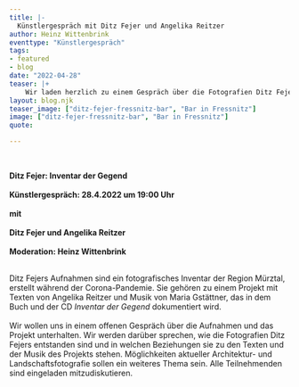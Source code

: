 ```yaml
---
title: |-
  Künstlergespräch mit Ditz Fejer und Angelika Reitzer
author: Heinz Wittenbrink
eventtype: "Künstlergespräch"
tags:
- featured
- blog
date: "2022-04-28"
teaser: |+
    Wir laden herzlich zu einem Gespräch über die Fotografien Ditz Fejers und das Projekt "Inventar der Gegend ein"
layout: blog.njk
teaser_image: ["ditz-fejer-fressnitz-bar", "Bar in Fressnitz"]
image: ["ditz-fejer-fressnitz-bar", "Bar in Fressnitz"]
quote:

---
```

</br>


**Ditz Fejer: Inventar der Gegend**
</br>
</br>
**Künstlergespräch: 28.4.2022 um 19:00 Uhr**
</br>
</br>
**mit**
</br>
</br>
**Ditz Fejer und Angelika Reitzer**
</br>
</br>
**Moderation: Heinz Wittenbrink**
</br>
</br>

Ditz Fejers Aufnahmen sind ein fotografisches Inventar der Region Mürztal, erstellt während der Corona-Pandemie. Sie gehören zu einem Projekt mit Texten von Angelika Reitzer und Musik von Maria Gstättner, das in dem Buch und der CD *Inventar der Gegend* dokumentiert wird. 
</br>
</br>
Wir wollen uns in einem offenen Gespräch über die Aufnahmen und das Projekt unterhalten. Wir werden darüber sprechen, wie die Fotografien Ditz Fejers entstanden sind und in welchen Beziehungen sie zu den Texten und der Musik des Projekts stehen. Möglichkeiten aktueller Architektur- und Landschaftsfotografie sollen ein weiteres Thema sein. Alle Teilnehmenden sind eingeladen mitzudiskutieren.  

